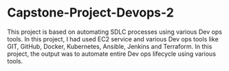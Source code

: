 # Capstone-Project-Devops-2
This project is based on automating SDLC processes using various Dev ops tools. In this project, I had used EC2 service and various Dev ops tools like GIT, GitHub, Docker, Kubernetes, Ansible, Jenkins and Terraform. In this project, the output was to automate entire Dev ops lifecycle using various tools.
